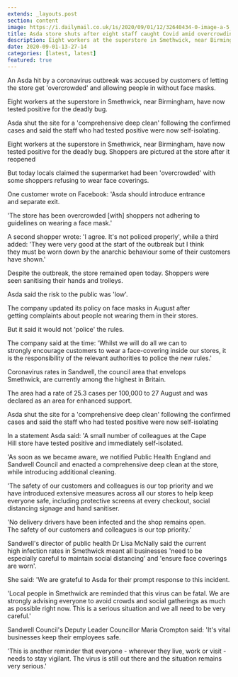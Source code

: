 ```yaml
---
extends: _layouts.post
section: content
image: https://i.dailymail.co.uk/1s/2020/09/01/12/32640434-0-image-a-5_1598959690802.jpg 
title: Asda store shuts after eight staff caught Covid amid overcrowding claims 
description: Eight workers at the superstore in Smethwick, near Birmingham, have now tested positive for the deadly bug. 
date: 2020-09-01-13-27-14 
categories: [latest, latest] 
featured: true 
--- 
```

An Asda hit by a coronavirus outbreak was accused by customers of letting the store get 'overcrowded' and allowing people in without face masks.  

Eight workers at the superstore in Smethwick, near Birmingham, have now tested positive for the deadly bug.

Asda shut the site for a 'comprehensive deep clean' following the confirmed cases and said the staff who had tested positive were now self-isolating. 

Eight workers at the superstore in Smethwick, near Birmingham, have now tested positive for the deadly bug. Shoppers are pictured at the store after it reopened 

But today locals claimed the supermarket had been 'overcrowded' with some shoppers refusing to wear face coverings.

One customer wrote on Facebook: 'Asda should introduce entrance and separate exit.

'The store has been overcrowded [with] shoppers not adhering to guidelines on wearing a face mask.'

A second shopper wrote: 'I agree. It's not policed properly', while a third added: 'They were very good at the start of the outbreak but I think they must be worn down by the anarchic behaviour some of their customers have shown.'

Despite the outbreak, the store remained open today. Shoppers were seen sanitising their hands and trolleys.

Asda said the risk to the public was 'low'.

The company updated its policy on face masks in August after getting complaints about people not wearing them in their stores.

But it said it would not 'police' the rules.

The company said at the time: 'Whilst we will do all we can to strongly encourage customers to wear a face-covering inside our stores, it is the responsibility of the relevant authorities to police the new rules.'

Coronavirus rates in Sandwell, the council area that envelops Smethwick, are currently among the highest in Britain.

The area had a rate of 25.3 cases per 100,000 to 27 August and was declared as an area for enhanced support.

Asda shut the site for a 'comprehensive deep clean' following the confirmed cases and said the staff who had tested positive were now self-isolating

In a statement Asda said: 'A small number of colleagues at the Cape Hill store have tested positive and immediately self-isolated.

'As soon as we became aware, we notified Public Health England and Sandwell Council and enacted a comprehensive deep clean at the store, while introducing additional cleaning.

'The safety of our customers and colleagues is our top priority and we have introduced extensive measures across all our stores to help keep everyone safe, including protective screens at every checkout, social distancing signage and hand sanitiser.

'No delivery drivers have been infected and the shop remains open. The safety of our customers and colleagues is our top priority.'

Sandwell's director of public health Dr Lisa McNally said the current high infection rates in Smethwick meant all businesses 'need to be especially careful to maintain social distancing' and 'ensure face coverings are worn'.

She said: 'We are grateful to Asda for their prompt response to this incident.

'Local people in Smethwick are reminded that this virus can be fatal. We are strongly advising everyone to avoid crowds and social gatherings as much as possible right now. This is a serious situation and we all need to be very careful.'

Sandwell Council's Deputy Leader Councillor Maria Crompton said: 'It's vital businesses keep their employees safe.

'This is another reminder that everyone - wherever they live, work or visit - needs to stay vigilant. The virus is still out there and the situation remains very serious.'

